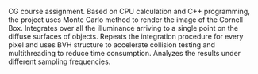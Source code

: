 CG course assignment. Based on CPU calculation and C++ programming, the project uses Monte Carlo method to render the image of the Cornell Box. 
Integrates over all the illuminance arriving to a single point on the diffuse surfaces of objects. 
Repeats the integration procedure for every pixel and uses BVH structure to accelerate collision testing and multithreading to reduce time consumption. Analyzes the results under different sampling frequencies.
